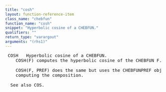 ```yaml
---
title: "cosh"
layout: function-reference-item
class_name: "chebfun"
function_name: "cosh"
snippet: "Hyperbolic cosine of a CHEBFUN."
qualifiers: ""
return_type: "varargout"
arguments: "(rhs1)"
---
```


<pre class="help-text"> COSH   Hyperbolic cosine of a CHEBFUN.
    COSH(F) computes the hyperbolic cosine of the CHEBFUN F.
 
    COSH(F, PREF) does the same but uses the CHEBFUNPREF object PREF when
    computing the composition.
 
  See also COS.
</pre>